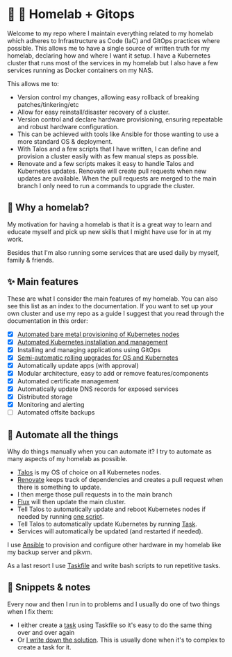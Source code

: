 # 🏡 🧪 Homelab + Gitops

Welcome to my repo where I maintain everything related to my homelab which adheres to Infrastructure as Code (IaC) and GitOps practices where possible.
This allows me to have a single source of written truth for my homelab, declaring how and where I want it setup.
I have a Kubernetes cluster that runs most of the services in my homelab but I also have a few services running as Docker containers on my NAS.

This allows me to:

* Version control my changes, allowing easy rollback of breaking patches/tinkering/etc
* Allow for easy reinstall/disaster recovery of a cluster.
* Version control and declare hardware provisioning, ensuring repeatable and robust hardware configuration.
* This can be achieved with tools like Ansible for those wanting to use a more standard OS & deployment.
* With Talos and a few scripts that I have written, I can define and provision a cluster easily with as few manual steps as possible.
* Renovate and a few scripts makes it easy to handle Talos and Kubernetes updates. Renovate will create pull requests when new updates are available.
  When the pull requests are merged to the main branch I only need to run a commands to upgrade the cluster.

## 🧪 Why a homelab?

My motivation for having a homelab is that it is a great way to learn and educate myself and pick up new skills that I might have use for in at my work.

Besides that I'm also running some services that are used daily by myself, family & friends.

## ✨ Main features

These are what I consider the main features of my homelab. You can also see this list as an index to the documentation.
If you want to set up your own cluster and use my repo as a guide I suggest that you read through the documentation in this order:

* [x] [Automated bare metal provisioning of Kubernetes nodes](docs/cluster/provision.md)
* [x] [Automated Kubernetes installation and management](docs/cluster/provision.md)
* [x] Installing and managing applications using GitOps
* [x] [Semi-automatic rolling upgrades for OS and Kubernetes](docs/cluster/upgrades.md)
* [x] Automatically update apps (with approval)
* [x] Modular architecture, easy to add or remove features/components
* [x] Automated certificate management
* [x] Automatically update DNS records for exposed services
* [x] Distributed storage
* [x] Monitoring and alerting
* [ ] Automated offsite backups

## 🤖 Automate all the things

Why do things manually when you can automate it? I try to automate as many aspects of my homelab as possible.

* [Talos](https://talos.dev) is my OS of choice on all Kubernetes nodes.
* [Renovate](https://www.mend.io/free-developer-tools/renovate/) keeps track of dependencies and creates a pull request when there is something to update.
* I then merge those pull requests in to the main branch
* [Flux](https://fluxcd.io) will then update the main cluster.
* Tell Talos to automatically update and reboot Kubernetes nodes if needed by running [one script](.taskfiles/talos/taskfile.yaml).
* Tell Talos to automatically update Kubernetes by running [Task](.taskfiles/talos/taskfile.yaml).
* Services will automatically be updated (and restarted if needed).

I use [Ansible](https://ansible.com) to provision and configure other hardware in my homelab like my backup server and pikvm.

As a last resort I use [Taskfile](http://taskfile.dev) and write bash scripts to run repetitive tasks.

## 📓 Snippets & notes

Every now and then I run in to problems and I usually do one of two things when I fix them:

* I either create a [task](.taskfiles/) using Taskfile so it's easy to do the same thing over and over again
* Or [I write down the solution](docs/snippets.md). This is usually done when it's to complex to create a task for it.
